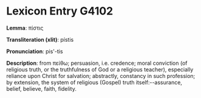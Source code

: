 # Lexicon Entry G4102

**Lemma**: πίστις

**Transliteration (xlit)**: pístis

**Pronunciation**: pis'-tis

**Description**:
from πείθω; persuasion, i.e. credence; moral conviction (of religious truth, or the truthfulness of God or a religious teacher), especially reliance upon Christ for salvation; abstractly, constancy in such profession; by extension, the system of religious (Gospel) truth itself:--assurance, belief, believe, faith, fidelity.
